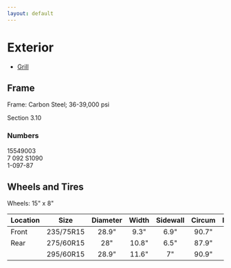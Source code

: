 ```yaml
---
layout: default
---
```


# Exterior

* [Grill](./grill.md)

## Frame

Frame: Carbon Steel; 36-39,000 psi

Section 3.10

### Numbers

15549003 \
7 092 S1090 \
1-097-87

## Wheels and Tires

Wheels: 15" x 8"

| Location | Size | Diameter | Width | Sidewall | Circum | Revs/Mile |
| -- | :--: | :--: | :--: | :--: | :--: | :--: |
| Front | 235/75R15 | 28.9" | 9.3" | 6.9" | 90.7" | 699 |
| Rear | 275/60R15 | 28" | 10.8" | 6.5" | 87.9" | 721 |
| | 295/60R15 | 28.9" | 11.6" | 7" | 90.9" | 697 |
